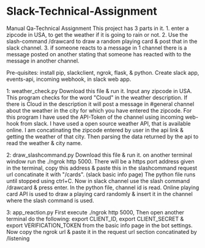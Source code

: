 # Slack-Technical-Assignment
Manual Qa-Technical Assignment
This project has 3 parts in it. 1. enter a zipcode in USA, to get the weather if it is going to rain or not. 2. Use the slash-command /drawcard to draw a random playing card & post that in the slack channel. 3. if someone reacts to a message in 1 channel there is a message posted on another stating that someone has reacted with <something> to the message in another channel.
  
Pre-quisites:
install pip, slackclient, ngrok, flask, & python. 
Create slack app, events-api, incoming webhook, in slack web app.

1: weather_check.py
Download this file & run it.
Input any zipcode in USA. This program checks for the word "Cloud" in the weather description.
If there is Cloud in the description it will post a message in #general channel about the weather in the city for which you have entered the zipcode.
For this program I have used the API-Token of the channel using incoming web-hook from slack. 
I have used a open source weather API, that is available online. I am concatinating the zipcode entered by user in the api link & getting the weather of that city. Then parsing the data returned by the api to read the weather & city name.

2: draw_slashcommand.py
Download this file & run it. on another terminal window run the ./ngrok http 5000.
There will be a https port address given in the terminal, copy this address & paste this in the slashcommand request url concatinate it with "/cards". (slack basic info page)
The python file runs until stopped using ctrl+C. 
Now in slack channel use the slash command /drawcard & press enter.
In the python file, channel id is read.
Online playing card API is used to draw a playing card randomly & insert it in the channel where the slash command is used.

3: app_reaction.py
First execute ./ngrok http 5000, Then open another terminal do the following:
export CLIENT_ID<client ID>, export CLIENT_SECRET<client secret> & export VERIFICATION_TOKEN<verification token> from the basic info page in the bot settings.
  Now copy the ngrok url & paste it in the request url section concatinated by /listening
  
